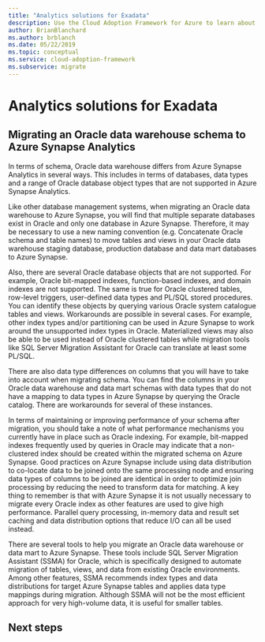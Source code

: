 ```yaml
---
title: "Analytics solutions for Exadata"
description: Use the Cloud Adoption Framework for Azure to learn about analytic solutions with Exadata.
author: BrianBlanchard
ms.author: brblanch
ms.date: 05/22/2019
ms.topic: conceptual
ms.service: cloud-adoption-framework
ms.subservice: migrate
---
```


<!-- cSpell:ignore Exadata SSMA -->

# Analytics solutions for Exadata

## Migrating an Oracle data warehouse schema to Azure Synapse Analytics

In terms of schema, Oracle data warehouse differs from Azure Synapse Analytics in several ways. This includes in terms of databases, data types and a range of Oracle database object types that are not supported in Azure Synapse Analytics.

Like other database management systems, when migrating an Oracle data warehouse to Azure Synapse, you will find that multiple separate databases exist in Oracle and only one database in Azure Synapse. Therefore, it may be necessary to use a new naming convention (e.g. Concatenate Oracle schema and table names) to move tables and views in your Oracle data warehouse staging database, production database and data mart databases to Azure Synapse.

Also, there are several Oracle database objects that are not supported. For example, Oracle bit-mapped indexes, function-based indexes, and domain indexes are not supported. The same is true for Oracle clustered tables, row-level triggers, user-defined data types and PL/SQL stored procedures. You can identify these objects by querying various Oracle system catalogue tables and views. Workarounds are possible in several cases. For example, other index types and/or partitioning can be used in Azure Synapse to work around the unsupported index types in Oracle. Materialized views may also be able to be used instead of Oracle clustered tables while migration tools like SQL Server Migration Assistant for Oracle can translate at least some PL/SQL.

There are also data type differences on columns that you will have to take into account when migrating schema. You can find the columns in your Oracle data warehouse and data mart schemas with data types that do not have a mapping to data types in Azure Synapse by querying the Oracle catalog. There are workarounds for several of these instances.

In terms of maintaining or improving performance of your schema after migration, you should take a note of what performance mechanisms you currently have in place such as Oracle indexing. For example, bit-mapped indexes frequently used by queries in Oracle may indicate that a non-clustered index should be created within the migrated schema on Azure Synapse. Good practices on Azure Synapse include using data distribution to co-locate data to be joined onto the same processing node and ensuring data types of columns to be joined are identical in order to optimize join processing by reducing the need to transform data for matching. A key thing to remember is that with Azure Synapse it is not usually necessary to migrate every Oracle index as other features are used to give high performance. Parallel query processing, in-memory data and result set caching and data distribution options that reduce I/O can all be used instead.

There are several tools to help you migrate an Oracle data warehouse or data mart to Azure Synapse. These tools include SQL Server Migration Assistant (SSMA) for Oracle, which is specifically designed to automate migration of tables, views, and data from existing Oracle environments. Among other features, SSMA recommends index types and data distributions for target Azure Synapse tables and applies data type mappings during migration. Although SSMA will not be the most efficient approach for very high-volume data, it is useful for smaller tables.

## Next steps

<!-- TODO: Add actionable next step -->

